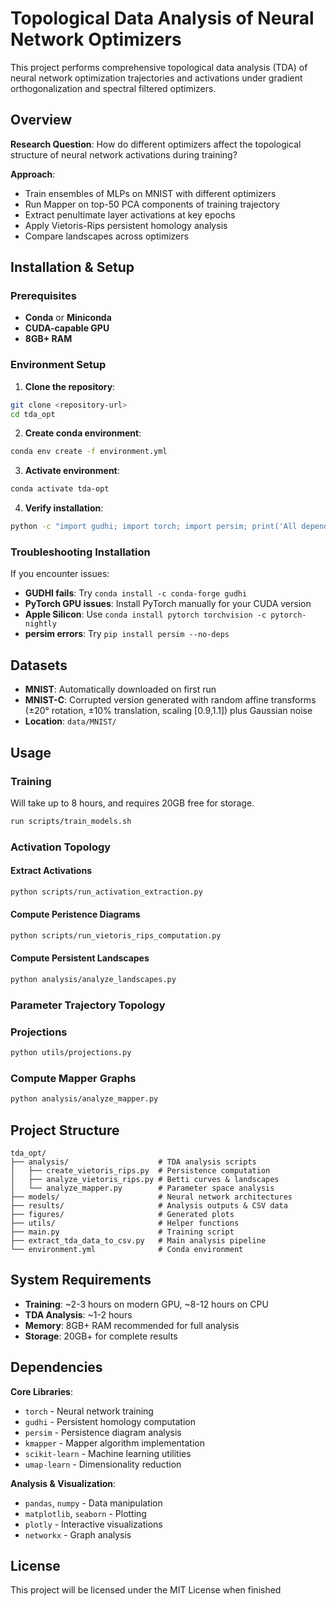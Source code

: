 # Topological Data Analysis of Neural Network Optimizers

This project performs comprehensive topological data analysis (TDA) of neural network optimization trajectories and activations under gradient orthogonalization and spectral filtered optimizers.

## Overview

**Research Question**: How do different optimizers affect the topological structure of neural network activations during training?

**Approach**: 
- Train ensembles of MLPs on MNIST with different optimizers
- Run Mapper on top-50 PCA components of training trajectory
- Extract penultimate layer activations at key epochs
- Apply Vietoris-Rips persistent homology analysis
- Compare landscapes across optimizers


## Installation & Setup

### Prerequisites
- **Conda** or **Miniconda**
- **CUDA-capable GPU**
- **8GB+ RAM**

### Environment Setup

1. **Clone the repository**:
```bash
git clone <repository-url>
cd tda_opt
```

2. **Create conda environment**:
```bash
conda env create -f environment.yml
```

3. **Activate environment**:
```bash
conda activate tda-opt
```

4. **Verify installation**:
```bash
python -c "import gudhi; import torch; import persim; print('All dependencies installed successfully!')"
```

### Troubleshooting Installation

If you encounter issues:

- **GUDHI fails**: Try `conda install -c conda-forge gudhi`
- **PyTorch GPU issues**: Install PyTorch manually for your CUDA version
- **Apple Silicon**: Use `conda install pytorch torchvision -c pytorch-nightly`
- **persim errors**: Try `pip install persim --no-deps`

## Datasets

- **MNIST**: Automatically downloaded on first run
- **MNIST-C**: Corrupted version generated with random affine transforms (±20° rotation, ±10% translation, scaling [0.9,1.1]) plus Gaussian noise
- **Location**: `data/MNIST/`

## Usage
### Training
Will take up to 8 hours, and requires 20GB free for storage.
```bash
run scripts/train_models.sh
```

### Activation Topology
#### Extract Activations
```bash
python scripts/run_activation_extraction.py
```

#### Compute Peristence Diagrams
```bash
python scripts/run_vietoris_rips_computation.py
```

#### Compute Persistent Landscapes
```bash
python analysis/analyze_landscapes.py
```

### Parameter Trajectory Topology
### Projections
```bash
python utils/projections.py
```

### Compute Mapper Graphs
```bash
python analysis/analyze_mapper.py
```

## Project Structure

```
tda_opt/
├── analysis/                    # TDA analysis scripts
│   ├── create_vietoris_rips.py  # Persistence computation
│   ├── analyze_vietoris_rips.py # Betti curves & landscapes
│   └── analyze_mapper.py        # Parameter space analysis
├── models/                      # Neural network architectures
├── results/                     # Analysis outputs & CSV data
├── figures/                     # Generated plots
├── utils/                       # Helper functions
├── main.py                      # Training script
├── extract_tda_data_to_csv.py   # Main analysis pipeline
└── environment.yml              # Conda environment
```


## System Requirements

- **Training**: ~2-3 hours on modern GPU, ~8-12 hours on CPU
- **TDA Analysis**: ~1-2 hours
- **Memory**: 8GB+ RAM recommended for full analysis
- **Storage**: 20GB+ for complete results

## Dependencies

**Core Libraries**:
- `torch` - Neural network training
- `gudhi` - Persistent homology computation  
- `persim` - Persistence diagram analysis
- `kmapper` - Mapper algorithm implementation
- `scikit-learn` - Machine learning utilities
- `umap-learn` - Dimensionality reduction

**Analysis & Visualization**:
- `pandas`, `numpy` - Data manipulation
- `matplotlib`, `seaborn` - Plotting
- `plotly` - Interactive visualizations
- `networkx` - Graph analysis


## License

This project will be licensed under the MIT License when finished